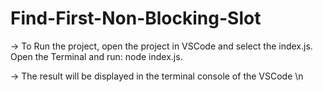 # Find-First-Non-Blocking-Slot
-> To Run the project, open the project in VSCode and select the index.js. Open the Terminal and run: node index.js.

-> The result will be displayed in the terminal console of the VSCode \n
